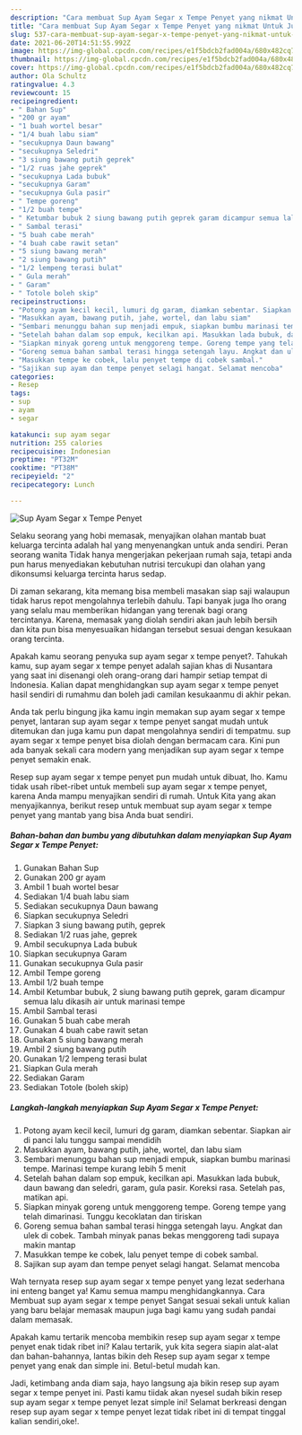 ```yaml
---
description: "Cara membuat Sup Ayam Segar x Tempe Penyet yang nikmat Untuk Jualan"
title: "Cara membuat Sup Ayam Segar x Tempe Penyet yang nikmat Untuk Jualan"
slug: 537-cara-membuat-sup-ayam-segar-x-tempe-penyet-yang-nikmat-untuk-jualan
date: 2021-06-20T14:51:55.992Z
image: https://img-global.cpcdn.com/recipes/e1f5bdcb2fad004a/680x482cq70/sup-ayam-segar-x-tempe-penyet-foto-resep-utama.jpg
thumbnail: https://img-global.cpcdn.com/recipes/e1f5bdcb2fad004a/680x482cq70/sup-ayam-segar-x-tempe-penyet-foto-resep-utama.jpg
cover: https://img-global.cpcdn.com/recipes/e1f5bdcb2fad004a/680x482cq70/sup-ayam-segar-x-tempe-penyet-foto-resep-utama.jpg
author: Ola Schultz
ratingvalue: 4.3
reviewcount: 15
recipeingredient:
- " Bahan Sup"
- "200 gr ayam"
- "1 buah wortel besar"
- "1/4 buah labu siam"
- "secukupnya Daun bawang"
- "secukupnya Seledri"
- "3 siung bawang putih geprek"
- "1/2 ruas jahe geprek"
- "secukupnya Lada bubuk"
- "secukupnya Garam"
- "secukupnya Gula pasir"
- " Tempe goreng"
- "1/2 buah tempe"
- " Ketumbar bubuk 2 siung bawang putih geprek garam dicampur semua lalu dikasih air untuk marinasi tempe"
- " Sambal terasi"
- "5 buah cabe merah"
- "4 buah cabe rawit setan"
- "5 siung bawang merah"
- "2 siung bawang putih"
- "1/2 lempeng terasi bulat"
- " Gula merah"
- " Garam"
- " Totole boleh skip"
recipeinstructions:
- "Potong ayam kecil kecil, lumuri dg garam, diamkan sebentar. Siapkan air di panci lalu tunggu sampai mendidih"
- "Masukkan ayam, bawang putih, jahe, wortel, dan labu siam"
- "Sembari menunggu bahan sup menjadi empuk, siapkan bumbu marinasi tempe. Marinasi tempe kurang lebih 5 menit"
- "Setelah bahan dalam sop empuk, kecilkan api. Masukkan lada bubuk, daun bawang dan seledri, garam, gula pasir. Koreksi rasa. Setelah pas, matikan api."
- "Siapkan minyak goreng untuk menggoreng tempe. Goreng tempe yang telah dimarinasi. Tunggu kecoklatan dan tiriskan"
- "Goreng semua bahan sambal terasi hingga setengah layu. Angkat dan ulek di cobek. Tambah minyak panas bekas menggoreng tadi supaya makin mantap"
- "Masukkan tempe ke cobek, lalu penyet tempe di cobek sambal."
- "Sajikan sup ayam dan tempe penyet selagi hangat. Selamat mencoba"
categories:
- Resep
tags:
- sup
- ayam
- segar

katakunci: sup ayam segar 
nutrition: 255 calories
recipecuisine: Indonesian
preptime: "PT32M"
cooktime: "PT38M"
recipeyield: "2"
recipecategory: Lunch

---
```



![Sup Ayam Segar x Tempe Penyet](https://img-global.cpcdn.com/recipes/e1f5bdcb2fad004a/680x482cq70/sup-ayam-segar-x-tempe-penyet-foto-resep-utama.jpg)

Selaku seorang yang hobi memasak, menyajikan olahan mantab buat keluarga tercinta adalah hal yang menyenangkan untuk anda sendiri. Peran seorang  wanita Tidak hanya mengerjakan pekerjaan rumah saja, tetapi anda pun harus menyediakan kebutuhan nutrisi tercukupi dan olahan yang dikonsumsi keluarga tercinta harus sedap.

Di zaman  sekarang, kita memang bisa membeli masakan siap saji walaupun tidak harus repot mengolahnya terlebih dahulu. Tapi banyak juga lho orang yang selalu mau memberikan hidangan yang terenak bagi orang tercintanya. Karena, memasak yang diolah sendiri akan jauh lebih bersih dan kita pun bisa menyesuaikan hidangan tersebut sesuai dengan kesukaan orang tercinta. 



Apakah kamu seorang penyuka sup ayam segar x tempe penyet?. Tahukah kamu, sup ayam segar x tempe penyet adalah sajian khas di Nusantara yang saat ini disenangi oleh orang-orang dari hampir setiap tempat di Indonesia. Kalian dapat menghidangkan sup ayam segar x tempe penyet hasil sendiri di rumahmu dan boleh jadi camilan kesukaanmu di akhir pekan.

Anda tak perlu bingung jika kamu ingin memakan sup ayam segar x tempe penyet, lantaran sup ayam segar x tempe penyet sangat mudah untuk ditemukan dan juga kamu pun dapat mengolahnya sendiri di tempatmu. sup ayam segar x tempe penyet bisa diolah dengan bermacam cara. Kini pun ada banyak sekali cara modern yang menjadikan sup ayam segar x tempe penyet semakin enak.

Resep sup ayam segar x tempe penyet pun mudah untuk dibuat, lho. Kamu tidak usah ribet-ribet untuk membeli sup ayam segar x tempe penyet, karena Anda mampu menyajikan sendiri di rumah. Untuk Kita yang akan menyajikannya, berikut resep untuk membuat sup ayam segar x tempe penyet yang mantab yang bisa Anda buat sendiri.

<!--inarticleads1-->

##### Bahan-bahan dan bumbu yang dibutuhkan dalam menyiapkan Sup Ayam Segar x Tempe Penyet:

1. Gunakan  Bahan Sup
1. Gunakan 200 gr ayam
1. Ambil 1 buah wortel besar
1. Sediakan 1/4 buah labu siam
1. Sediakan secukupnya Daun bawang
1. Siapkan secukupnya Seledri
1. Siapkan 3 siung bawang putih, geprek
1. Sediakan 1/2 ruas jahe, geprek
1. Ambil secukupnya Lada bubuk
1. Siapkan secukupnya Garam
1. Gunakan secukupnya Gula pasir
1. Ambil  Tempe goreng
1. Ambil 1/2 buah tempe
1. Ambil  Ketumbar bubuk, 2 siung bawang putih geprek, garam dicampur semua lalu dikasih air untuk marinasi tempe
1. Ambil  Sambal terasi
1. Gunakan 5 buah cabe merah
1. Gunakan 4 buah cabe rawit setan
1. Gunakan 5 siung bawang merah
1. Ambil 2 siung bawang putih
1. Gunakan 1/2 lempeng terasi bulat
1. Siapkan  Gula merah
1. Sediakan  Garam
1. Sediakan  Totole (boleh skip)




<!--inarticleads2-->

##### Langkah-langkah menyiapkan Sup Ayam Segar x Tempe Penyet:

1. Potong ayam kecil kecil, lumuri dg garam, diamkan sebentar. Siapkan air di panci lalu tunggu sampai mendidih
1. Masukkan ayam, bawang putih, jahe, wortel, dan labu siam
1. Sembari menunggu bahan sup menjadi empuk, siapkan bumbu marinasi tempe. Marinasi tempe kurang lebih 5 menit
1. Setelah bahan dalam sop empuk, kecilkan api. Masukkan lada bubuk, daun bawang dan seledri, garam, gula pasir. Koreksi rasa. Setelah pas, matikan api.
1. Siapkan minyak goreng untuk menggoreng tempe. Goreng tempe yang telah dimarinasi. Tunggu kecoklatan dan tiriskan
1. Goreng semua bahan sambal terasi hingga setengah layu. Angkat dan ulek di cobek. Tambah minyak panas bekas menggoreng tadi supaya makin mantap
1. Masukkan tempe ke cobek, lalu penyet tempe di cobek sambal.
1. Sajikan sup ayam dan tempe penyet selagi hangat. Selamat mencoba




Wah ternyata resep sup ayam segar x tempe penyet yang lezat sederhana ini enteng banget ya! Kamu semua mampu menghidangkannya. Cara Membuat sup ayam segar x tempe penyet Sangat sesuai sekali untuk kalian yang baru belajar memasak maupun juga bagi kamu yang sudah pandai dalam memasak.

Apakah kamu tertarik mencoba membikin resep sup ayam segar x tempe penyet enak tidak ribet ini? Kalau tertarik, yuk kita segera siapin alat-alat dan bahan-bahannya, lantas bikin deh Resep sup ayam segar x tempe penyet yang enak dan simple ini. Betul-betul mudah kan. 

Jadi, ketimbang anda diam saja, hayo langsung aja bikin resep sup ayam segar x tempe penyet ini. Pasti kamu tiidak akan nyesel sudah bikin resep sup ayam segar x tempe penyet lezat simple ini! Selamat berkreasi dengan resep sup ayam segar x tempe penyet lezat tidak ribet ini di tempat tinggal kalian sendiri,oke!.

